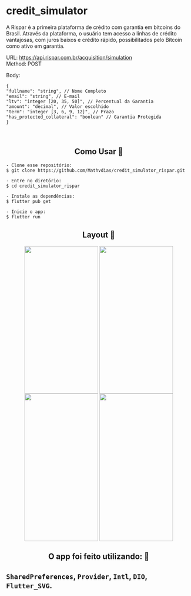 # credit_simulator

A Rispar é a primeira plataforma de crédito com garantia em bitcoins do Brasil.
Através da plataforma, o usuário tem acesso a linhas de crédito vantajosas, com juros
baixos e crédito rápido, possibilitados pelo Bitcoin como ativo em garantia.

URL: https://api.rispar.com.br/acquisition/simulation<br>
Method: POST

Body:
```
{
"fullname": "string", // Nome Completo
"email": "string", // E-mail
"ltv": "integer [20, 35, 50]", // Percentual da Garantia
"amount": "decimal", // Valor escolhido
"term": "integer [3, 6, 9, 12]", // Prazo
"has_protected_collateral": "boolean" // Garantia Protegida
}
```
<br>
<h2 align="center">Como Usar 🤔</h2>

   ```
   - Clone esse repositório:
   $ git clone https://github.com/Mathvdias/credit_simulator_rispar.git

   - Entre no diretório:
   $ cd credit_simulator_rispar

   - Instale as dependências:
   $ flutter pub get

   - Inicie o app: 
   $ flutter run
   ```

<h2 align="center">Layout 🎨</h2>

<div align="center">
<img align="center" src="https://user-images.githubusercontent.com/74201503/174899863-7bcd1328-c580-43e8-91bc-404fa7349180.png" width="200" height="400"/>
<img align="center" src="https://user-images.githubusercontent.com/74201503/174900134-ec993c74-c91b-4c79-a6e2-aeaa08590f88.png" width="200" height="400"/>
<img align="center" src="https://user-images.githubusercontent.com/74201503/174900164-6924fa61-e101-49cc-a1da-0a4662f5a251.png" width="200" height="400"/>
<img align="center" src="https://user-images.githubusercontent.com/74201503/174932828-7065059c-a836-427f-922a-5e14afadf589.png" width="200" height="400"/>
</div>
<h2 align="center">O app foi feito utilizando: 📖</h2>
<p>
<h2>

`SharedPreferences`, `Provider`, `Intl`, `DIO`, `Flutter_SVG`.
   



